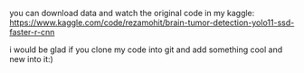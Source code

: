 you can download data and watch the original code in my kaggle:
https://www.kaggle.com/code/rezamohit/brain-tumor-detection-yolo11-ssd-faster-r-cnn

i would be glad if you clone my code into git and add something cool and new into it:)
